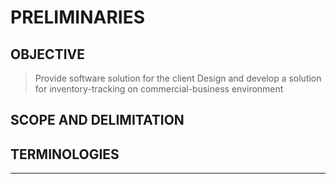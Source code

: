 # PRELIMINARIES

## OBJECTIVE

> Provide software solution for the client
> Design and develop a solution for inventory-tracking on commercial-business environment

## SCOPE AND DELIMITATION


## TERMINOLOGIES


---